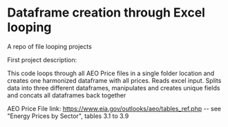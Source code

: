 # Dataframe creation through Excel looping
A repo of file looping projects

First project description:

This code loops through all AEO Price files in a single folder location and creates one harmonized dataframe with all prices. Reads excel input. Splits data into three different dataframes, manipulates and creates unique fields and concats all dataframes back together

AEO Price File link: https://www.eia.gov/outlooks/aeo/tables_ref.php
  -- see "Energy Prices by Sector", tables 3.1 to 3.9
